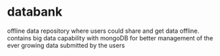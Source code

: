 # databank
offline data repository where users could share and get data offline. contains big data capability with mongoDB for better management of the ever growing data submitted by the users
